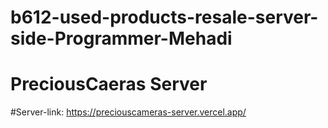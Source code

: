 ﻿# b612-used-products-resale-server-side-Programmer-Mehadi

# PreciousCaeras Server 
#Server-link: https://preciouscameras-server.vercel.app/ 

